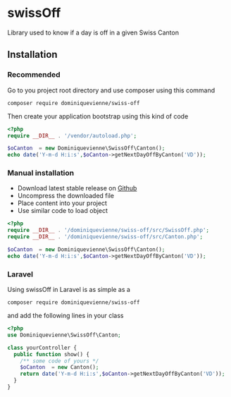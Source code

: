 # swissOff
Library used to know if a day is off in a given Swiss Canton

## Installation
### Recommended
Go to you project root directory and use composer using this command
```
composer require dominiquevienne/swiss-off
```
Then create your application bootstrap using this kind of code
```php
<?php
require __DIR__ . '/vendor/autoload.php';

$oCanton  = new Dominiquevienne\SwissOff\Canton();
echo date('Y-m-d H:i:s',$oCanton->getNextDayOffByCanton('VD'));
```
### Manual installation
- Download latest stable release on [Github](https://github.com/dominiquevienne/swiss-off/releases)
- Uncompress the downloaded file
- Place content into your project
- Use similar code to load object
```php
<?php
require __DIR__ . '/dominiquevienne/swiss-off/src/SwissOff.php';
require __DIR__ . '/dominiquevienne/swiss-off/src/Canton.php';

$oCanton  = new Dominiquevienne\SwissOff\Canton();
echo date('Y-m-d H:i:s',$oCanton->getNextDayOffByCanton('VD'));
```
### Laravel
Using swissOff in Laravel is as simple as a
```
composer require dominiquevienne/swiss-off
```
and add the following lines in your class
```php
<?php
use Dominiquevienne\SwissOff\Canton;

class yourController {
  public function show() {
    /** some code of yours */
    $oCanton  = new Canton();
    return date('Y-m-d H:i:s',$oCanton->getNextDayOffByCanton('VD'));
  }
}
```
